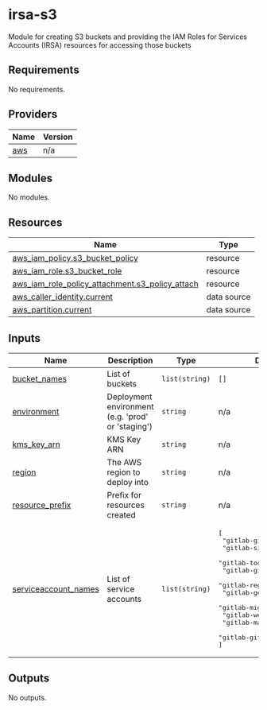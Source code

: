 # irsa-s3

Module for creating S3 buckets and providing the IAM Roles for Services Accounts (IRSA) resources for accessing those buckets

<!-- BEGIN_TF_DOCS -->
## Requirements

No requirements.

## Providers

| Name | Version |
|------|---------|
| <a name="provider_aws"></a> [aws](#provider\_aws) | n/a |

## Modules

No modules.

## Resources

| Name | Type |
|------|------|
| [aws_iam_policy.s3_bucket_policy](https://registry.terraform.io/providers/hashicorp/aws/latest/docs/resources/iam_policy) | resource |
| [aws_iam_role.s3_bucket_role](https://registry.terraform.io/providers/hashicorp/aws/latest/docs/resources/iam_role) | resource |
| [aws_iam_role_policy_attachment.s3_policy_attach](https://registry.terraform.io/providers/hashicorp/aws/latest/docs/resources/iam_role_policy_attachment) | resource |
| [aws_caller_identity.current](https://registry.terraform.io/providers/hashicorp/aws/latest/docs/data-sources/caller_identity) | data source |
| [aws_partition.current](https://registry.terraform.io/providers/hashicorp/aws/latest/docs/data-sources/partition) | data source |

## Inputs

| Name | Description | Type | Default | Required |
|------|-------------|------|---------|:--------:|
| <a name="input_bucket_names"></a> [bucket\_names](#input\_bucket\_names) | List of buckets | `list(string)` | `[]` | no |
| <a name="input_environment"></a> [environment](#input\_environment) | Deployment environment (e.g. 'prod' or 'staging') | `string` | n/a | yes |
| <a name="input_kms_key_arn"></a> [kms\_key\_arn](#input\_kms\_key\_arn) | KMS Key ARN | `string` | n/a | yes |
| <a name="input_region"></a> [region](#input\_region) | The AWS region to deploy into | `string` | n/a | yes |
| <a name="input_resource_prefix"></a> [resource\_prefix](#input\_resource\_prefix) | Prefix for resources created | `string` | n/a | yes |
| <a name="input_serviceaccount_names"></a> [serviceaccount\_names](#input\_serviceaccount\_names) | List of service accounts | `list(string)` | <pre>[<br>  "gitlab-gitaly",<br>  "gitlab-sidekiq",<br>  "gitlab-toolbox",<br>  "gitlab-gitlab-exporter",<br>  "gitlab-registry",<br>  "gitlab-geo-logcursor",<br>  "gitlab-migrations",<br>  "gitlab-webservice",<br>  "gitlab-mailroom",<br>  "gitlab-gitlab-shell"<br>]</pre> | no |

## Outputs

No outputs.

<!-- END_TF_DOCS -->
